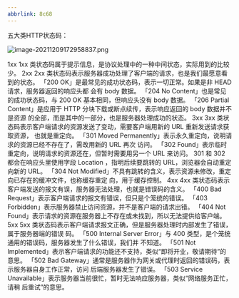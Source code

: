 ```yaml
---
abbrlink: 8c68
---
```

五大类HTTP状态码：

![image-20211209172958837.png](https://s2.loli.net/2021/12/10/EdMxp3t2HmGsweT.png)

1xx
1xx 类状态码属于提示信息，是协议处理中的一种中间状态，实际用到的比较少。
2xx
2xx 类状态码表示服务器成功处理了客户端的请求，也是我们最愿意看到的状态。
「200 OK」是最常见的成功状态码，表示一切正常。如果是非 HEAD 请求，服务器返回的响应头都
会有 body 数据。
「204 No Content」也是常见的成功状态码，与 200 OK 基本相同，但响应头没有 body 数据。
「206 Partial Content」是应用于 HTTP 分块下载或断点续传，表示响应返回的 body 数据并不是资源
的全部，而是其中的一部分，也是服务器处理成功的状态。
3xx
3xx 类状态码表示客户端请求的资源发送了变动，需要客户端用新的 URL 重新发送请求获取资源，
也就是重定向。
「301 Moved Permanently」表示永久重定向，说明请求的资源已经不存在了，需改用新的 URL 再次
访问。
「302 Found」表示临时重定向，说明请求的资源还在，但暂时需要用另一个 URL 来访问。
301 和 302 都会在响应头里使用字段 Location ，指明后续要跳转的 URL，浏览器会自动重定向新的
URL。
「304 Not Modified」不具有跳转的含义，表示资源未修改，重定向已存在的缓冲文件，也称缓存重定
向，用于缓存控制。
4xx
4xx 类状态码表示客户端发送的报文有误，服务器无法处理，也就是错误码的含义。
「400 Bad Request」表示客户端请求的报文有错误，但只是个笼统的错误。
「403 Forbidden」表示服务器禁止访问资源，并不是客户端的请求出错。
「404 Not Found」表示请求的资源在服务器上不存在或未找到，所以无法提供给客户端。
5xx
5xx 类状态码表示客户端请求报文正确，但是服务器处理时内部发生了错误，属于服务器端的错误
码。
「500 Internal Server Error」与 400 类型，是个笼统通用的错误码，服务器发生了什么错误，我们并
不知道。
「501 Not Implemented」表示客户端请求的功能还不支持，类似“即将开业，敬请期待”的意思。
「502 Bad Gateway」通常是服务器作为网关或代理时返回的错误码，表示服务器自身工作正常，访问
后端服务器发生了错误。
「503 Service Unavailable」表示服务器当前很忙，暂时无法响应服务器，类似“网络服务正忙，请稍
后重试”的意思。

```


```